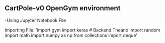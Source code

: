 ## CartPole-v0 OpenGym environment
-Using Jupyter Notebook File

Importing File:
'import gym
import keras	# Backend Theano
import random
import math
import numpy as np
from collections import deque'

